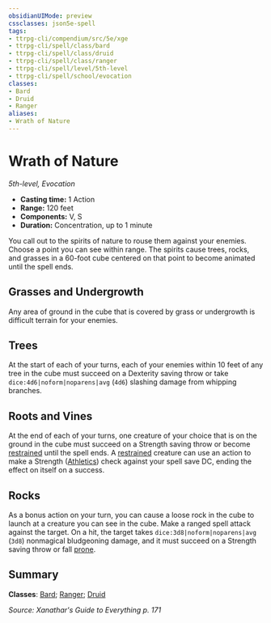 ```yaml
---
obsidianUIMode: preview
cssclasses: json5e-spell
tags:
- ttrpg-cli/compendium/src/5e/xge
- ttrpg-cli/spell/class/bard
- ttrpg-cli/spell/class/druid
- ttrpg-cli/spell/class/ranger
- ttrpg-cli/spell/level/5th-level
- ttrpg-cli/spell/school/evocation
classes:
- Bard
- Druid
- Ranger
aliases:
- Wrath of Nature
---
```

# Wrath of Nature
*5th-level, Evocation*  


- **Casting time:** 1 Action
- **Range:** 120 feet
- **Components:** V, S
- **Duration:** Concentration, up to 1 minute

You call out to the spirits of nature to rouse them against your enemies. Choose a point you can see within range. The spirits cause trees, rocks, and grasses in a 60-foot cube centered on that point to become animated until the spell ends.

## Grasses and Undergrowth

Any area of ground in the cube that is covered by grass or undergrowth is difficult terrain for your enemies.

## Trees

At the start of each of your turns, each of your enemies within 10 feet of any tree in the cube must succeed on a Dexterity saving throw or take `dice:4d6|noform|noparens|avg` (`4d6`) slashing damage from whipping branches.

## Roots and Vines

At the end of each of your turns, one creature of your choice that is on the ground in the cube must succeed on a Strength saving throw or become [restrained](/3-Mechanics/CLI/Rules/conditions.md#Restrained) until the spell ends. A [restrained](/3-Mechanics/CLI/Rules/conditions.md#Restrained) creature can use an action to make a Strength ([Athletics](/3-Mechanics/CLI/Rules/skills.md#Athletics)) check against your spell save DC, ending the effect on itself on a success.

## Rocks

As a bonus action on your turn, you can cause a loose rock in the cube to launch at a creature you can see in the cube. Make a ranged spell attack against the target. On a hit, the target takes `dice:3d8|noform|noparens|avg` (`3d8`) nonmagical bludgeoning damage, and it must succeed on a Strength saving throw or fall [prone](/3-Mechanics/CLI/Rules/conditions.md#Prone).

## Summary

**Classes**: [Bard](/3-Mechanics/CLI/Compendium/lists/list-spells-classes-bard.md); [Ranger](/3-Mechanics/CLI/Compendium/lists/list-spells-classes-ranger.md); [Druid](/3-Mechanics/CLI/Compendium/lists/list-spells-classes-druid.md)

*Source: Xanathar's Guide to Everything p. 171*